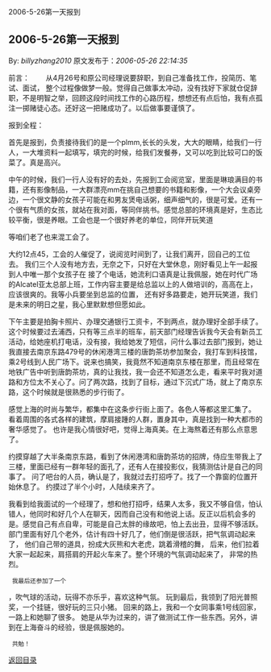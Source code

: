2006-5-26第一天报到
## 2006-5-26第一天报到

By: *billyzhang2010* 原文发布于：*2006-05-26 22:14:35*

前言：
　　从4月26号和原公司经理说要辞职，到自己准备找工作，投简历、笔试、面试， 整个过程像做梦一般。觉得自己做事太冲动，没有找好下家就仓促辞职，不是明智之举，回顾这段时间找工作的心路历程，想想还有点后怕，我有点孤注一掷赌徒心态。还好这一把赌成功了。以后做事要谨慎了。

 

报到全程：

    
首先是报到，负责接待我们的是一个plmm,长长的头发，大大的眼睛，给我们一行人，一大堆资料一起填写，填完的时候，给我们发餐券，又可以吃到比较可口的饭菜了。真是高兴。

 

    
中午的时候，我们一行人没有好的去处，先报到工会阅览室，里面是琳琅满目的书籍，还有影像制品，一大群漂亮mm在挑自己想要的书籍和影像，一个大会议桌旁边，一个很文静的女孩子可能在和男友煲电话粥，细声细气的，很是可爱。还有一个很有气质的女孩，就站在我对面，等同伴挑书。感觉总部的环境真是好，生态比较平衡，很是养眼。工会也是一个很好养老的单位，同伴开玩笑道

等咱们老了也来混工会了。

   

     
大约12点45，工会的人催促了，说阅览时间到了，让我们离开，回自己的工位去。 我们三个人没有地方去，无奈之下，只好在大堂休息，刚好看见上午一起报到人中唯一那个女孩子在 接了个电话，她流利口语真是让我佩服，她在时代广场的Alcatel亚太总部上班，工作内容主要是给总监以上的人做培训的，高高在上，应该很爽的。我等小兵要坐到总监的位置， 还有好多路要走，她开玩笑道，我们是未来的明日之星，我心里默默想但愿如此。

 

     
下午主要是拍胸卡照片、办理交通银行工资卡，不到两点，就办理好全部手续了。这个时候要过去浦西，只有等三点半的班车，前天部门经理告诉我今天会有新员工活动，给她座机打电话，没有接，我给她发了短信，问什么事过去部门报到，她让我直接去南京东路479号的休闲港湾三楼的唐韵茶坊参加聚会，我打车到科技馆，乘2号线到人民广场下。说来也搞笑，我竟然不知道南京东楼在那里，而且经常在地铁广告中听到唐韵茶坊，真的让我找，我一会还不知道怎么走，看来平时我对道路和方位太不关心了。问了两次路，找到了目标，通过下沉式广场，就上了南京东路，这个时候就是很熟悉的步行街了。

  

   
感觉上海的时尚与繁华，都集中在这条步行街上面了。各色人等都这里汇集了。 看着周围的各式各样的建筑，摩肩接踵的人群，置身其中，真是找到一种大都市的奢华感觉了。 也许是我心情很好吧，觉得上海真美。在上海熬着还有那么点意思了。

 

 约摸穿越了大半条南京东路，看到了休闲港湾和唐韵茶坊的招牌，侍应生带我上了三楼，里面已经有一群年轻的面孔了，还有人在接投影仪，我猜测估计是自己的同事了。 问了吧台的人员，确认是了，我就过去打招呼了。找了一个靠窗的位置开始休息了。 
约摸过了半个小时，人陆续来齐了。

 

 我看到给我面试的一个经理了，想和他打招呼，结果人太多，我又不够自信，怕认错人，他同时和好几个人在聊天，因而自己没有和他说上话。反正以后机会多的是。感觉自己有点自卑，可能是自己太胖的缘故吧，怕上去出丑，显得不够活跃。 部门里面有好几个老外，估计有四十好几了，他们倒是很活跃，把气氛调动起来了， 他们自己带的道具，扮成大灰熊和大老虎，跳着滑稽的舞， 后来，他们拉着大家一起起来，肩搭肩的开起火车来了。整个环境的气氛调动起来了， 非常的热烈。

 

     我最后还参加了一个
，吹气球的活动，玩得不亦乐乎，喜欢这种气氛。 玩到最后，我领到了阳光普照奖，一个挂链，很好玩的三只小猪。 回来的路上，我和一个女同事乘1号线回家，一路上和她聊了很多。 她是从华为过来的，讲了做测试工作一些东西。另外，讲到在上海奋斗的经验，很是佩服她的。

     共勉！

 

 

 

[返回目录](index.html)
